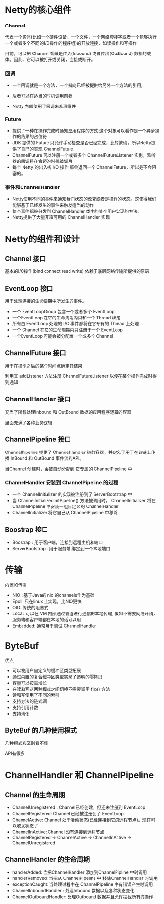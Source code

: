 # Netty的核心组件

### Channel

代表一个实体(比如一个硬件设备，一个文件，一个网络套接字或者一个能够执行一个或者多个不同的I/O操作的程序组)的开放连接，如读操作和写操作

目前，可以把 Channel 看做是传入(Inbound) 或者传出(OutBound) 数据的载体。因此，它可以被打开或关闭，连接或断开。

### 回调

- 一个回调就是一个方法，一个指向已经被提供给另外一个方法的引用。

- 后者可以在适当的时机调用前者
- Netty 内部使用了回调来处理事件

### Future

- 提供了一种在操作完成时通知应用程序的方式.这个对象可以看作是一个异步操作的结果的占位符
- JDK 提供的 Future 只允许手动检查是否已经完成，比较繁琐，所以Netty提供了自己的实现 ChannelFuture
- ChannelFuture 可以注册一个或者多个 ChannelFutureListener 实例。监听器的回调将在合适的时机被调用
- 每个 Netty 的出入栈 I/O 操作 都会返回一个 ChannelFuture，所以是不会阻塞的。

### 事件和ChannelHandler

- Netty使用不同的事件来通知我们状态的改变或者是操作的状态。这使得我们能够基于已经发生的事件来触发适当的动作
- 每个事件都被分发到 ChannelHandler 类中的某个用户实现的方法。
- Netty提供了大量开箱可用的 ChannelHandler 实现

# Netty的组件和设计

## Channel 接口

基本的I/O操作(bind connect read write) 依赖于底层网络传输所提供的原语

## EventLoop 接口

用于处理连接的生命周期中所发生的事件。

- 一个 EventLoopGroup 包含一个或者多个 EventLoop
- 一个EventLoop 在它的生命周期内只和一个 Thread 绑定
- 所有由 EventLoop 处理的 I/O 事件都将在它专有的 Thread 上处理
- 一个 Channel 在它的生命周期内只注册于一个 EventLoop
- 一个EventLoop 可能会被分配给一个或多个 Channel

## ChannelFuture 接口

用于在操作之后的某个时间点确定其结果

利用其 addListener 方法注册 ChannelFutureListener 以便在某个操作完成时得到通知

## ChannelHandler 接口

充当了所有处理Inbound 和 OutBound 数据的应用程序逻辑的容器

里面充满了各种业务逻辑

## ChannelPipeline 接口

ChannelPipeline 提供了 ChannelHandler 链的容器，并定义了用于在该链上传播 InBound 和 OutBound 事件流的API。

当Channel 创建时，会被自动分配到 它专属的 ChannelPipeline 中

### ChannelHandler 安装到 ChannelPipeline 的过程

- 一个 ChannelInitializer 的实现被注册到了 ServerBootstrap 中
- 当 ChannelInitializer.initPipeline() 方法被调用时， ChannelInitializer 将在 ChannelPipeline 中安装一组自定义的 ChannelHandler
- ChannelInitializer 将它自己从 ChannelPipeline 中移除



## Boostrap 接口

- Boostrap : 用于客户端，连接到远程主机和端口
- ServerBootstrap : 用于服务端 绑定到一个本地端口



# 传输

内置的传输

- NIO : 基于Java的 nio 的channels作为基础
- Epoll: 只在linux 上实现，比NIO更快
- OIO: 传统的阻塞式
- Local: 可以在 VM 内部通过管道进行通信的本地传输, 假如不需要网络开销，服务端和客户端都在本地的话可以用
- Embedded: 通常用于测试 ChannelHandler

# ByteBuf

优点

- 可以被用户自定义的缓冲区类型拓展
- 通过内置的复合缓冲区类型实现了透明的零拷贝
- 容量可以按需增长
- 在读和写这两种模式之间切换不需要调用 flip() 方法
- 读和写使用了不同的索引
- 支持方法的链式调
- 支持引用计数
- 支持池化

## ByteBuf 的几种使用模式

几种模式的区别看不懂

API有很多



# ChannelHandler 和 ChannelPipeline

## Channel 的生命周期

- ChannelUnregistered : Channel已经创建，但还未注册到 EventLoop
- ChannelRegistered: Channel 已经被注册到了 EventLoop
- ChannelActive: Channel 处于活动状态(已经连接到它的远程节点)。现在可以收发状态了
- ChannelInActive: Channel 没有连接到远程节点
-  ChannelRegistered -> ChannelActive -> ChannelInActive -> ChannelUnregistered

## ChannelHandler 的生命周期

- handlerAdded: 当把ChannelHandler 添加到ChannelPipline 中时调用
- handlerRemoved: 当把从 ChannelPipeline 中 移除ChannelHandler 时调用
- exceptionCaught: 当处理过程中在 ChannelPipeline 中有错误产生时调用
- ChannelInboundHandler : 处理Inbound 数据以及各种状态变化
- ChannelOutboundHandler: 处理Outbound 数据并且允许拦截所有的操作

## 